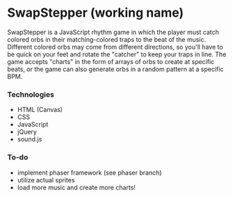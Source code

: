 # SwapStepper (working name) 

SwapStepper is a JavaScript rhythm game in which the player must catch colored orbs in their matching-colored traps to the beat of the music. Different colored orbs may come from different directions, so you'll have to be quick on your feet and rotate the "catcher" to keep your traps in line. The game accepts "charts" in the form of arrays of orbs to create at specific beats, or the game can also generate orbs in a random pattern at a specific BPM.

### Technologies
- HTML (Canvas)
- CSS
- JavaScript
- jQuery
- sound.js

### To-do
- implement phaser framework (see phaser branch)
- utilize actual sprites
- load more music and create more charts!
